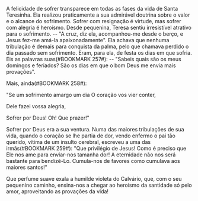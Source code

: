 
A felicidade de sofrer transparece em todas as fases da vida de Santa Teresinha. Ela realizou praticamente a sua admirável doutrina sobre o valor e o alcance do sofrimento. Sofrer com resignação é virtude, mas sofrer com alegria é heroísmo. Desde pequenina, Teresa sentiu irresistível atrativo para o sofrimento. -- "A cruz, diz ela, acompanhou-me desde o berço, e Jesus fez-me amá-la apaixonadamente". Ela achava que nenhuma tribulação é demais para conquista da palma, pelo que chamava perdido o dia passado sem sofrimento. Eram, para ela, de festa os dias em que sofria. Eis as palavras suas(#BOOKMARK 257#): -- "Sabeis quais são os meus domingos e feriados? São os dias em que o bom Deus me envia mais provações".

Mais, ainda(#BOOKMARK 258#):

"Se um sofrimento amargo um dia O coração vos vier conter,

Dele fazei vossa alegria,

Sofrer por Deus! Oh! Que prazer!"

Sofrer por Deus era a sua ventura. Numa das maiores tribulações de sua vida, quando o coração se lhe partia de dor, vendo enfermo o pai tão querido, vítima de um insulto cerebral, escreveu a uma das irmãs(#BOOKMARK 259#): "Que privilégio de Jesus! Como é preciso que Ele nos ame para enviar-nos tamanha dor! A eternidade não nos será bastante para bendizê-Lo. Cumula-nos de favores como cumulava aos maiores santos!"

Que perfume suave exala a humilde violeta do Calvário, que, com o seu pequenino caminho, ensina-nos a chegar ao heroísmo da santidade só pelo amor, aproveitando as provações da vida!

